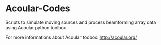 # Acoular-Codes
Scripts to simulate moving sources and process beamforming array data using Acoular python toolbox

For more informations about Acoular toobox: http://acoular.org/

